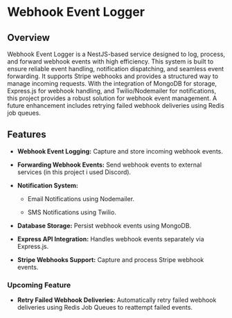 # Webhook Event Logger

## Overview
Webhook Event Logger is a NestJS-based service designed to log, process, and forward webhook events with high efficiency. This system is built to ensure reliable event handling, notification dispatching, and seamless event forwarding. It supports Stripe webhooks and provides a structured way to manage incoming requests.
With the integration of MongoDB for storage, Express.js for webhook handling, and Twilio/Nodemailer for notifications, this project provides a robust solution for webhook event management. A future enhancement includes retrying failed webhook deliveries using Redis job queues.

## Features

* **Webhook Event Logging:** Capture and store incoming webhook events.

* **Forwarding Webhook Events:** Send webhook events to external services (in this project i used Discord).

* **Notification System:**

  * Email Notifications using Nodemailer.

  * SMS Notifications using Twilio.

* **Database Storage:** Persist webhook events using MongoDB.

* **Express API Integration:** Handles webhook events separately via Express.js.

* **Stripe Webhooks Support:** Capture and process Stripe webhook events.

### Upcoming Feature

* **Retry Failed Webhook Deliveries:** Automatically retry failed webhook deliveries using Redis Job Queues to reattempt failed events.
